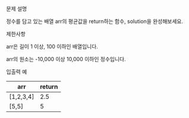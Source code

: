 문제 설명

정수를 담고 있는 배열 arr의 평균값을 return하는 함수, solution을 완성해보세요.

제한사항

arr은 길이 1 이상, 100 이하인 배열입니다.

arr의 원소는 -10,000 이상 10,000 이하인 정수입니다.

입출력 예

| arr       | return |
|-----------|--------|
| [1,2,3,4] | 2.5    |
| [5,5]     | 5      |